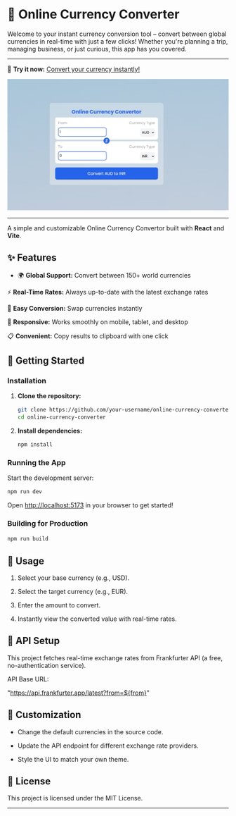 # 💱 Online Currency Converter

Welcome to your instant currency conversion tool – convert between global currencies in real-time with just a few clicks!
Whether you're planning a trip, managing business, or just curious, this app has you covered.

---

<!-- Project Link -->

🚀 **Try it now:** [Convert your currency instantly!]( )

<!-- Project Image -->

<p align="center">
  <img src="./public/output.jpg" alt="Online Currency Convertor
  Screenshot" width="600"/>
</p>

---

A simple and customizable Online Currency Convertor built with **React** and **Vite**.

## ✨ Features

- 🌍 **Global Support:** Convert between 150+ world currencies

⚡ **Real-Time Rates:** Always up-to-date with the latest exchange rates

🔄 **Easy Conversion:** Swap currencies instantly

📱 **Responsive:** Works smoothly on mobile, tablet, and desktop

📋 **Convenient:** Copy results to clipboard with one click

## 🚀 Getting Started

### Installation

1. **Clone the repository:**
   ```bash
   git clone https://github.com/your-username/online-currency-converter.git
   cd online-currency-converter

   ```

2. **Install dependencies:**
   ```bash
   npm install
   ```

### Running the App

Start the development server:
```bash
npm run dev
```
Open [http://localhost:5173](http://localhost:5173) in your browser to get started!

### Building for Production

```bash
npm run build
```

## 📝 Usage

1. Select your base currency (e.g., USD).

2. Select the target currency (e.g., EUR).

3. Enter the amount to convert.

4. Instantly view the converted value with real-time   rates.

## 🔑 API Setup

This project fetches real-time exchange rates from Frankfurter API (a free, no-authentication service).

API Base URL:

"https://api.frankfurter.app/latest?from=${from}"

## 🎨 Customization

- Change the default currencies in the source code.

- Update the API endpoint for different exchange rate providers.

- Style the UI to match your own theme.

## 📄 License

This project is licensed under the MIT License.

---
